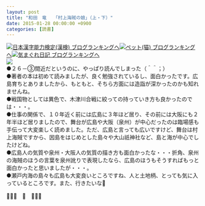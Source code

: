 ```yaml
---
layout: post
title: "和田　竜　　「村上海賊の娘」（上・下）"
date: 2015-01-28 00:00:00 +0900
categories: [読書]
---
```


[![](/syuusyuu9701/assets/images/和田-竜-「村上海賊の娘」（上・下）-br_c_3028_1.gif)](http://blog.with2.net/link.php?1659096:3028 "日本漢字能力検定(漢検) ブログランキングへ")[日本漢字能力検定(漢検) ブログランキングへ](http://blog.with2.net/link.php?1659096:3028)[![](/syuusyuu9701/assets/images/和田-竜-「村上海賊の娘」（上・下）-br_c_1348_1.gif)](http://blog.with2.net/link.php?1659096:1348 "ペット(猫) ブログランキングへ")[ペット(猫) ブログランキングへ](http://blog.with2.net/link.php?1659096:1348)[![](/syuusyuu9701/assets/images/和田-竜-「村上海賊の娘」（上・下）-br_c_9257_1.gif)](http://blog.with2.net/link.php?1659096:9257 "気まぐれ日記 ブログランキングへ")[気まぐれ日記 ブログランキングへ](http://blog.with2.net/link.php?1659096:9257)　  
![](/syuusyuu9701/assets/images/和田-竜-「村上海賊の娘」（上・下）-d71d202ac414fbd1f726e959103d82b1.png)  
●２６－③間近だというのに、やっぱり読んでしまった（＾＾；）  
●著者の本は初めて読みましたが、良く勉強されているし、面白かったです。広島育ちとありましたから、もともと、そちら方面には造詣が深かったのかも知れませんね。  
●戦国物としては異色で、木津川合戦に絞っての持っていき方も良かったのでは・・・。  
●仕事の関係で、１０年近く前には広島に３年ほど居り、その前には大阪にも２年半ほど居りましたので、舞台が広島や大阪（泉州）が中心だったのは臨場感も手伝って大変楽しく読めました。ただ、広島と言っても広いですけど、舞台は村上海賊ですから、因島をはじめとした島々や大山祇神社など、島と海が中心でしたけどね。  
●広島人の気質や泉州・大阪人の気質の描き方も面白かったな・・・折角、泉州の海賊のほうの言葉を泉州訛りで表現したなら、広島のほうもそうすればもっと面白かったと思いましたが・・・。  
●瀬戸内海の島々も広島も大変良いところですね、人と土地柄、とっても気に入っているところです。また、行きたいな👋  
  
  
👋👋👋　🐑　👋👋👋  
  
  